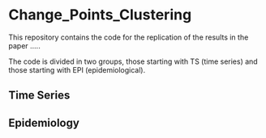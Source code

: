 # Change_Points_Clustering
This repository contains the code for the replication of the results in the paper ..... 

The code is divided in two groups, those starting with TS (time series) and those starting with EPI (epidemiological). 

## Time Series 


## Epidemiology 
